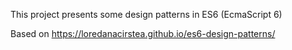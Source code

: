 This project presents some design patterns in ES6 (EcmaScript 6)

Based on https://loredanacirstea.github.io/es6-design-patterns/